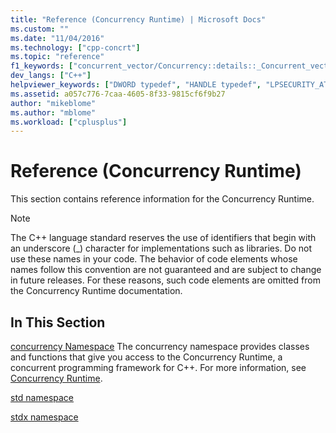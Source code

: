 ```yaml
---
title: "Reference (Concurrency Runtime) | Microsoft Docs"
ms.custom: ""
ms.date: "11/04/2016"
ms.technology: ["cpp-concrt"]
ms.topic: "reference"
f1_keywords: ["concurrent_vector/Concurrency::details::_Concurrent_vector_base_v4::_My_segment", "agents/Concurrency::details::_Dynamic_array::_Swap", "concurrent_queue/Concurrency::details::_Concurrent_queue_base_v4::_Allocate_page", "agents/Concurrency::_Non_greedy_node::_Consume_received_message", "concurrent_vector/Concurrency::details::_Concurrent_vector_base_v4::_Internal_grow", "agents/Concurrency::target_block::_M_pFilter", "agents/Concurrency::_receive_impl", "agents/Concurrency::details::_Async_send_queue::_Count", "agents/Concurrency::target_block::_M_fDeclineMessages", "concrt/Concurrency::details::_TaskCollectionBase::_S_nonNull", "concurrent_vector/Concurrency::details::_Concurrent_vector_base_v4::_Internal_capacity", "concrt/Concurrency::details::_Chore::m_pFunction", "agents/Concurrency::_Non_greedy_node::_Reset", "agents/Concurrency::_try_receive_impl", "concrt/Concurrency::details::_Subatomic::operator--", "agents/Concurrency::_Non_greedy_node::propagate_message", "agents/Concurrency::_Greedy_node::propagate_to_any_targets", "concrt/Concurrency::details::_ReaderWriterLock::_ReaderWriterLock", "concurrent_vector/Concurrency::details::_Vector_iterator::operator[]", "ppl/Concurrency::_Parallel_for_each_forward_impl", "agents/Concurrency::_Join_node::reserve_message", "concrt/Concurrency::details::_Subatomic_impl::_Decrement", "concurrent_vector/Concurrency::details::_Vector_iterator::operator++", "concrt/Concurrency::details::_TaskCollectionBase::_CancelState", "concrt/Concurrency::details::_Subatomic_impl", "concurrent_vector/Concurrency::details::_Concurrent_vector_base_v4::_Internal_throw_exception", "agents/Concurrency::_Non_greedy_node::accept_message", "concrt/Concurrency::details::_SpinWait::_DoYield", "concrt/Concurrency::details::_NonReentrantBlockingLock::_TryAcquire", "concurrent_vector/Concurrency::details::_Vector_iterator::operator--", "agents/Concurrency::network_link_registry::_Next_index", "ppl/Concurrency::_Worker_proxy::_Receive_range", "concurrent_vector/Concurrency::details::_Concurrent_vector_base_v4::_Internal_compact", "ppl/_UnrealizedChore", "agents/Concurrency::_Non_greedy_node::_Non_greedy_node", "concurrent_queue/Concurrency::details::_Concurrent_queue_base_v4::_Deallocate_page", "agents/Concurrency::_Source_link_iterator", "agents/Concurrency::details::_Queue::_M_ppTail", "agents/Concurrency::_Source_link_iterator::operator=", "agents/Concurrency::details::_Dynamic_array", "concrt/Concurrency::details::_NonReentrantBlockingLock", "agents/Concurrency::details::_Dynamic_array::_Push_back", "concrt/Concurrency::details::_ReaderWriterLock::_AcquireWrite", "concurrent_vector/Concurrency::details::_Allocator_base::_Allocator_base", "concrt/Concurrency::details::_ReentrantBlockingLock::_Release", "concurrent_vector/Concurrency::details::_Concurrent_vector_base_v4::_Internal_clear", "concurrent_vector/Concurrency::details::_Allocator_base::_My_allocator", "concrt/Concurrency::details::_TaskCollectionBase::_S_structured", "agents/Concurrency::ISource::_Invoke_link_source", "concrt/Concurrency::details::_NonReentrantPPLLock::_Acquire", "agents/Concurrency::details::_Queue::_M_count", "concrt/Concurrency::details::_ReaderWriterLock::_Scoped_lock_read", "agents/Concurrency::_Network_link_iterator", "ppl/Concurrency::_Range::_Get_last_iteration", "concurrent_queue/Concurrency::details::_Concurrent_queue_base_v4::_Internal_throw_exception", "concurrent_queue/Concurrency::details::_Concurrent_queue_iterator", "agents/Concurrency::_Reserving_node", "concrt/Concurrency::details::_TaskCollectionBase::_S_localCancel", "concrt/Concurrency::details::_Timer::_Timer", "concrt/Concurrency::details::_TaskCollectionBase::_M_pException", "agents/Concurrency::source_block::_M_pReservedFor", "agents/Concurrency::_Join_node::propagate_message", "concurrent_vector/Concurrency::details::_Concurrent_vector_base_v4::_Segment_size", "concrt/Concurrency::details::_Timer::_Start", "concrt/Concurrency::details::_AllocBase::operator delete[]", "ppl/Concurrency::_Parallel_chunk_helper_invoke", "agents/Concurrency::multi_link_registry::_Next_index", "concrt/Concurrency::details::_UnrealizedChore::_UnrealizedChore", "concurrent_vector/Concurrency::details::_Vector_iterator::operator+=", "ppl/Concurrency::_Parallel_chunk_impl", "concrt/Concurrency::details::_NonReentrantPPLLock::_Scoped_lock", "concrt/Concurrency::details::_ReaderWriterLock::_TryAcquireWrite", "LPSECURITY_ATTRIBUTES", "agents/Concurrency::single_link_registry::_Next_index", "concrt/Concurrency::details::_NonReentrantPPLLock::_Release", "concrt/Concurrency::details::_SpinWait", "agents/Concurrency::details::_Async_send_queue", "agents/Concurrency::_Join_node::consume_message", "concrt/Concurrency::details::_NonReentrantBlockingLock::~_NonReentrantBlockingLock", "agents/Concurrency::_Reserving_node::accept_message", "concrt/Concurrency::details::_ReentrantBlockingLock::_ReentrantBlockingLock", "concrt/Concurrency::details::_SpinLock::~_SpinLock", "concurrent_vector/Concurrency::details::_Concurrent_vector_base_v4::_Segment_index_of", "concrt/HRESULT", "concurrent_vector/Concurrency::details::_Concurrent_vector_base_v4::_Pointers_per_long_table", "concurrent_queue/Concurrency::details::_Micro_queue::_Tail_page", "agents/Concurrency::_Greedy_node::~_Greedy_node", "agents/Concurrency::_Reserving_node::propagate_message", "concrt/Concurrency::details::_ReaderWriterLock::_AcquireRead", "concrt/Concurrency::details::_Chore::_Chore", "concrt/Concurrency::details::_SpinWait::_NumberOfSpins", "concrt/Concurrency::details::_TaskCollectionBase::_S_reserved", "concrt/Concurrency::details::_TaskCollection::_IsCanceling", "agents/Concurrency::_Reserving_node::_Reset", "ppl/Concurrency::_Parallel_for_each_chunk", "agents/Concurrency::_Non_greedy_node::_Order_node_base", "agents/Concurrency::_Reserving_node::~_Reserving_node", "concrt/Concurrency::details::_Chore::_DestructionHelper", "agents/Concurrency::_Order_node_base::_Create_send_message", "concrt/Concurrency::details::_TaskCollection::_Schedule", "concurrent_queue/Concurrency::details::_Concurrent_queue_iterator_base_v4::~_Concurrent_queue_iterator_base_v4", "concurrent_vector/Concurrency::details::_Concurrent_vector_base_v4::_Internal_grow_by", "concrt/Concurrency::critical_section::_Acquire_lock", "concrt/Concurrency::details::_SpinWait::_ShouldSpinAgain", "concrt/Concurrency::details::_TaskCollectionBase::_InliningDepth", "concurrent_queue/Concurrency::details::_Concurrent_queue_iterator_base_v4::_Concurrent_queue_iterator_base_v4", "concrt/Concurrency::details::_TaskCollectionBase::_S_cancelStarted", "concrt/Concurrency::details::_SpinCount::_Value", "concrt/Concurrency::details::_TaskCollectionBase::_TaskCollectionBaseState", "concrt/Concurrency::details::_ReaderWriterLock::_Scoped_lock", "concurrent_queue/Concurrency::details::_Micro_queue", "concurrent_queue/Concurrency::details::_Concurrent_queue_iterator::operator->", "concrt/Concurrency::details::_TaskCollectionBase", "concrt/Concurrency::details::_SpinWait::_M_currentYield", "agents/Concurrency::_Order_node_base::~_Order_node_base", "concrt/Concurrency::details::_UnrealizedChore::_InvokeBridge", "concurrent_queue/Concurrency::details::_Concurrent_queue_iterator_base_v4::_Assign", "concurrent_queue/Concurrency::details::_Concurrent_queue_iterator::_Concurrent_queue_iterator", "concurrent_queue/Concurrency::details::_Concurrent_queue_rep", "agents/Concurrency::details::_Async_send_queue::_Async_send_queue", "agents/Concurrency::_Reserving_node::_Order_node_base", "agents/Concurrency::_Order_node_base::resume_propagation", "concurrent_vector/Concurrency::details::_Concurrent_vector_base_v4::_My_vector_allocator_ptr", "concrt/Concurrency::details::_InternalDeleteHelper", "concrt/Concurrency::details::_MallocaHolder::~_MallocaHolder", "concrt/Concurrency::details::_TaskCollectionBase::_RaisedException", "agents/Concurrency::_Greedy_node::_Order_node_base", "concrt/Concurrency::details::_TaskCollection::_IsMarkedForAbnormalExit", "concrt/Concurrency::details::_ReaderWriterLock", "agents/Concurrency::_Greedy_node::accept_message", "ppl/Concurrency::_Task_handle_base_with_dtor::_Task_handle_base_with_dtor", "concrt/Concurrency::details::_StructuredTaskCollection::_StructuredTaskCollection", "concurrent_vector/Concurrency::details::_Vector_iterator::operator->", "concrt/Concurrency::details::_Subatomic::_CompareAndSwap", "concurrent_vector/Concurrency::details::_Concurrent_vector_base_v4::_Internal_segments_table", "agents/Concurrency::_Order_node_base", "ppl/Concurrency::_Parallel_for_impl", "concrt/Concurrency::details::_UnrealizedChore::_OwningCollection", "concrt/Concurrency::details::_AllocBase", "agents/Concurrency::source_block::_M_connectedTargets", "concrt/Concurrency::details::_UnrealizedChore::_InternalAlloc", "agents/Concurrency::target_block::_M_messageProcessor", "agents/Concurrency::propagator_block::_M_pFilter", "agents/Concurrency::_Greedy_node::_Reset", "concrt/Concurrency::details::_SpinWait::_M_state", "agents/Concurrency::details::_Runtime_object::_AllocBase", "agents/Concurrency::source_block::_M_messageProcessor", "agents/Concurrency::details::_Queue::~_Queue", "concrt/Concurrency::details::_UnrealizedChore", "agents/Concurrency::details::_Queue::_Count", "agents/Concurrency::_Join_node::release_message", "concrt/Concurrency::details::_Subatomic::operator++", "concurrent_queue/Concurrency::details::_Concurrent_queue_iterator::operator*", "concrt/Concurrency::details::_TaskCollectionBase::_S_cancelException", "concurrent_queue/Concurrency::details::_Micro_queue::_Pop", "concrt/Concurrency::details::_Subatomic_impl::_LoadWithAquire", "concrt/Concurrency::details::_UnrealizedChore::_SetDetached", "concrt/Concurrency::details::_UnrealizedChore::_SetRuntimeOwnsLifetime", "concurrent_vector/Concurrency::details::_Concurrent_vector_base_v4::_My_first_block", "agents/Concurrency::_Greedy_node", "concrt/Concurrency::details::_TaskCollectionBase::_PerformedInlineCancel", "concrt/Concurrency::details::_ReentrantBlockingLock::_Scoped_lock", "agents/Concurrency::_Order_node_base::_Order_node_base", "concrt/Concurrency::details::_SpinWait::_Reset", "agents/Concurrency::details::_Queue::_Is_head", "concrt/Concurrency::reader_writer_lock::_Acquire_lock", "agents/Concurrency::details::_Dynamic_array::_Clear", "concrt/Concurrency::details::_StructuredTaskCollection::_IsCanceling", "concrt/Concurrency::details::_TaskCollectionBase::_TaskCollectionBase", "concrt/Concurrency::details::_TaskCollectionBase::_SafeGetParent", "concrt/Concurrency::details::_TaskCollectionBase::_S_cancelShotdownOwner", "concrt/Concurrency::details::_TaskCollectionBase::_M_pOwningContext", "ppl/Concurrency::_Range::_Range", "concrt/Concurrency::details::_ReentrantPPLLock::_ReentrantPPLLock", "agents/Concurrency::details::_Runtime_object::_M_id", "concurrent_vector/Concurrency::details::_Vector_iterator::operator-", "concurrent_queue/Concurrency::details::_Concurrent_queue_iterator_base_v4::_My_item", "concrt/Concurrency::details::_Timer", "concrt/Concurrency::details::_TaskCollection::_TaskCollectionBase", "concurrent_queue/Concurrency::details::_Concurrent_queue_base_v4", "agents/_Runtime_object", "concrt/Concurrency::details::_NonReentrantBlockingLock::_Release", "ppl/Concurrency::_Worker_proxy::~_Worker_proxy", "concurrent_vector/Concurrency::details::_Concurrent_vector_base_v4::_Concurrent_vector_base_v4", "ppl/Concurrency::_Worker_proxy::_Send_range", "agents/Concurrency::details::_Dynamic_array::operator=", "ppl/Concurrency::_Task_handle_base_with_dtor", "concrt/Concurrency::details::_TaskCollectionBase::_IsMarkedForCancellation", "agents/Concurrency::_Non_greedy_node", "agents/Concurrency::agent::_M_status", "concurrent_vector/Concurrency::details::_Vector_iterator::_Vector_iterator", "concurrent_vector/Concurrency::details::_Vector_iterator::operator+", "concurrent_vector/Concurrency::details::_Concurrent_vector_base_v4::_Internal_grow_segment", "agents/Concurrency::_Unwrap", "concrt/Concurrency::details::_ReaderWriterLock::_ReleaseWrite", "ppl/Concurrency::_Range::_Number_of_iterations", "concrt/Concurrency::details::_MallocaHolder", "concrt/Concurrency::details::_StructuredTaskCollection::_CancelStolenContexts", "agents/Concurrency::details::_Dynamic_array::~_Dynamic_array", "concurrent_vector/Concurrency::details::_Vector_iterator", "concurrent_queue/Concurrency::details::_Concurrent_queue_iterator_base_v4::_Advance", "agents/Concurrency::_Join_node::propagate_to_any_targets", "ppl/_Type", "concrt/Concurrency::details::_UnrealizedChore::_Chore", "concrt/Concurrency::details::_Subatomic_impl::_FetchAndAdd", "agents/Concurrency::_Source_link_iterator::operator*", "concurrent_queue/Concurrency::details::_Concurrent_queue_iterator_base_v4", "ppl/Concurrency::_Range::_M_current_iteration", "ppl/Concurrency::_Parallel_chunk_helper::operator()", "concurrent_vector/Concurrency::details::_Concurrent_vector_base_v4::_Internal_resize", "ppl/Concurrency::_Worker_proxy::_Is_helper_registered", "concrt/Concurrency::details::_ReentrantPPLLock::_Acquire", "concurrent_vector/Concurrency::details::_Concurrent_vector_base_v4::_Segment_t", "concrt/Concurrency::details::_ReentrantPPLLock::_Scoped_lock", "ppl/Concurrency::_Task_handle_base_with_dtor::_Task_handle_base", "DWORD", "concurrent_queue/Concurrency::details::_Concurrent_queue_base_v4::_Internal_empty", "concrt/Concurrency::details::_TaskCollection::_Wait", "agents/Concurrency::_Order_node_base::consume_message", "concrt/Concurrency::details::_SpinLock", "ppl/Concurrency::_Parallel_chunk_helper::_Parallel_chunk_helper", "concrt/Concurrency::details::_Subatomic", "concrt/Concurrency::SchedulerPolicy::_ValidateConcRTPolicy", "agents/Concurrency::_Non_greedy_node::propagate_to_any_targets", "ppl/Concurrency::_Range::_Set_last_iteration", "concrt/Concurrency::details::_TaskCollectionBase::_RethrowException", "agents/Concurrency::_Join_node", "concrt/Concurrency::details::_Subatomic_impl::_StoreWithRelease", "concrt/Concurrency::details::_Timer::~_Timer", "concrt/Concurrency::details::_TaskCollection::_M_event", "ppl/Concurrency::_Worker_proxy::_Disable_intrusive_steal", "ppl/Concurrency::_Worker_proxy::_Enable_intrusive_steal", "agents/Concurrency::network_link_registry::_Get_element", "agents/Concurrency::details::_Async_send_queue::_Remove", "concrt/Concurrency::details::_Subatomic::operator _Ty", "agents/Concurrency::details::_Runtime_object", "concrt/Concurrency::details::_SpinWait::_M_currentSpin", "ppl/Concurrency::_Range::_M_last_iteration", "concrt/Concurrency::details::_ReentrantLock::_TryAcquire", "agents/Concurrency::_Order_node_base::_M_pSendMessage", "concrt/Concurrency::details::_TaskCollection::_Cancel", "ppl/Concurrency::_Parallel_for_each_helper::_Parallel_for_each_helper", "ppl/Concurrency::_Worker_proxy", "concurrent_queue/Concurrency::details::_Concurrent_queue_rep::_Tail_counter", "concrt/Concurrency::details::_TaskCollectionBase::_Exception", "concrt/Concurrency::details::_TaskCollectionBase::_M_inliningDepth", "agents/Concurrency::details::_Dynamic_array::operator[]", "agents/Concurrency::source_block::_M_reservedId", "concrt/Concurrency::details::_NonReentrantPPLLock", "ppl/Concurrency::_Parallel_chunk_helper_invoke::_Invoke", "agents/Concurrency::_Join_node::~_Join_node", "concrt/Concurrency::details::_Chore", "concrt/Concurrency::details::_TaskCollection", "concrt/Concurrency::details::_ReaderWriterLock::_HasWriteLock", "concrt/Concurrency::details::_SpinWait::_SetSpinCount", "ppl/Concurrency::_Range::_Set_current_iteration", "concrt/Concurrency::details::_AllocBase::operator new[]", "concrt/Concurrency::details::_ReentrantLock::_ReentrantLock", "agents/Concurrency::_Source_link_iterator::operator++", "concrt/Concurrency::details::_AllocBase::operator delete", "ppl/Concurrency::_Task_handle_base_with_dtor::~_Task_handle_base_with_dtor", "concurrent_vector/Concurrency::concurrent_vector::_Internal_vector_base", "concrt/Concurrency::details::_TaskCollectionBase::_M_completedStolenChores", "agents/Concurrency::target_block::_M_connectedSources", "concrt/Concurrency::details::_ReaderWriterLock::_FlushWriteOwners", "concurrent_queue/Concurrency::details::_Micro_queue::_Head_page", "concrt/Concurrency::details::_TaskCollectionBase::_M_inlineFlags", "concurrent_queue/Concurrency::details::_Concurrent_queue_base_v4::_Page", "agents/Concurrency::_Non_greedy_node::_Reserve_received_message", "concrt/Concurrency::details::_SpinWait::_SpinState", "agents/Concurrency::_Order_node_base::_M_pReceiveMessage", "concrt/Concurrency::details::_TaskCollectionBase::_S_cancelBitsMask", "concurrent_vector/Concurrency::details::_Concurrent_vector_base_v4::_My_storage", "concurrent_queue/Concurrency::details::_Concurrent_queue_iterator::_Concurrent_queue_iterator_base_v4", "HRESULT", "ppl/Concurrency::_Range::_Send_range", "concrt/Concurrency::details::_TaskCollectionBase::_FinishCancelState", "concurrent_vector/Concurrency::details::_Concurrent_vector_base_v4::_Pointers_per_short_table", "concrt/LPSECURITY_ATTRIBUTES", "agents/Concurrency::_Order_node_base::propagator_block", "agents/Concurrency::ISource::_Invoke_unlink_source", "concrt/Concurrency::Context::_SpinYield", "concurrent_queue/Concurrency::details::_Micro_queue::_Head_counter", "concurrent_queue/Concurrency::details::_Concurrent_queue_base_v4::_Concurrent_queue_base_v4", "concrt/Concurrency::details::_SpinWait::_SpinWait", "concurrent_queue/_Concurrent_queue_base_v4", "agents/Concurrency::details::_Async_send_queue::_Dequeue", "agents/Concurrency::details::_Queue::_Peek", "concrt/Concurrency::details::_Subatomic_impl::_CompareAndSwap", "concrt/Concurrency::details::_TaskCollectionBase::_S_notInlined", "concurrent_vector/Concurrency::details::_Concurrent_vector_base_v4::_Default_initial_segments", "agents/Concurrency::_Non_greedy_node::_Release_received_message", "concurrent_queue/Concurrency::details::_Concurrent_queue_base_v4::_Internal_pop_if_present", "agents/Concurrency::propagator_block::_M_fDeclineMessages", "concurrent_vector/Concurrency::details::_Concurrent_vector_base_v4", "agents/Concurrency::_Reserving_node::propagate_to_any_targets", "agents/Concurrency::details::_Queue::_Enqueue", "concrt/Concurrency::details::_NonReentrantBlockingLock::_Acquire", "concurrent_vector/Concurrency::details::_Concurrent_vector_base_v4::_Internal_copy", "concurrent_queue/Concurrency::details::_Concurrent_queue_base_v4::_Item_size", "concrt/Concurrency::details::_Subatomic::operator=", "concurrent_queue/Concurrency::details::_Concurrent_queue_rep::_N_queue", "agents/Concurrency::_Network_link_iterator::operator++", "concrt/Concurrency::details::_ReentrantPPLLock::_Release", "concurrent_vector/Concurrency::details::_Concurrent_vector_base_v4::_Internal_push_back", "ppl/Concurrency::_Task_handle_base", "ppl/Concurrency::_Range::_Get_current_iteration", "agents/Concurrency::details::_Dynamic_array::_Size", "agents/Concurrency::_Network_link_iterator::operator*", "agents/Concurrency::_Network_link_iterator::operator=", "concrt/Concurrency::details::_SpinWait::_M_yieldFunction", "concurrent_queue/Concurrency::details::_Concurrent_queue_base_v4::_Internal_finish_clear", "concrt/Concurrency::details::_UnrealizedChore::_Invoke", "concurrent_queue/Concurrency::details::_Concurrent_queue_rep::_Array", "concurrent_vector/Concurrency::details::_Concurrent_vector_base_v4::_Internal_swap", "concrt/Concurrency::details::_TaskCollectionBase::_S_cancelNone", "agents/Concurrency::multi_link_registry::_Get_element", "concrt/Concurrency::details::_SpinWait::_SpinOnce", "concurrent_vector/Concurrency::details::_Concurrent_vector_base_v4::~_Concurrent_vector_base_v4", "agents/Concurrency::details::_Async_send_queue::_Peek", "concrt/Concurrency::details::_TaskCollection::~_TaskCollection", "concrt/Concurrency::details::_ReentrantLock::_Acquire", "concurrent_vector/Concurrency::details::_Allocator_base", "ppl/Concurrency::_Parallel_chunk_helper", "concrt/Concurrency::details::_MallocaHolder::_MallocaHolder", "concrt/Concurrency::details::_StructuredTaskCollection", "concrt/Concurrency::details::_TaskCollectionStatus", "agents/Concurrency::_Reserving_node::_Reserving_node", "concurrent_vector/_Allocator_base", "concrt/Concurrency::details::_AllocBase::operator new", "concurrent_queue/Concurrency::details::_Concurrent_queue_base_v4::_Internal_size", "concurrent_queue/Concurrency::details::_Concurrent_queue_base_v4::~_Concurrent_queue_base_v4", "concurrent_vector/Concurrency::details::_Concurrent_vector_base_v4::_Internal_grow_to_at_least_with_result", "concrt/Concurrency::details::_TaskCollectionBase::_M_unpoppedChores", "concurrent_queue/Concurrency::details::_Concurrent_queue_base_v4::_Items_per_page", "agents/Concurrency::_Network_link_iterator::_Network_link_iterator", "concrt/Concurrency::details::_SpinCount", "ppl/Concurrency::_Get_num_chunks", "concrt/Concurrency::details::_NonReentrantPPLLock::_NonReentrantPPLLock", "ppl/Concurrency::_Task_handle_base::_Task_handle_base", "concrt/Concurrency::details::_Subatomic_impl::_Increment", "agents/Concurrency::_Join_node::link_target_notification", "concrt/Concurrency::details::_SpinCount::_Initialize", "concrt/HANDLE", "agents/Concurrency::_Join_node::accept_message", "concrt/Concurrency::details::_ReentrantLock::_Release", "concurrent_queue/Concurrency::details::_Micro_queue::_Page_mutex_flag", "agents/Concurrency::details::_Queue::_Remove", "concrt/Concurrency::details::_TaskCollection::_TaskCollection", "concurrent_vector/Concurrency::details::_Concurrent_vector_base_v4::_Internal_truncate", "concurrent_queue/Concurrency::details::_Concurrent_queue_rep::_Choose", "concrt/Concurrency::details::_StructuredTaskCollection::~_StructuredTaskCollection", "concurrent_queue/Concurrency::details::_Concurrent_queue_rep::_Head_counter", "ppl/Concurrency::_Task_handle_base::operator()", "ppl/Concurrency::_Parallel_for_each_helper", "concrt/Concurrency::details::_StructuredTaskCollection::_Schedule", "concrt/Concurrency::details::_TaskCollectionBase::_S_cancelDeferredShootdownOwner", "agents/Concurrency::_Source_link_iterator::operator[]", "concurrent_vector/Concurrency::details::_Concurrent_vector_base_v4::_My_early_size", "ppl/Concurrency::_Parallel_for_each_impl", "concrt/Concurrency::details::_ReentrantBlockingLock::_TryAcquire", "concrt/Concurrency::details::_TaskCollectionBase::_WillInterruptForPendingCancel", "concrt/Concurrency::details::_ReentrantPPLLock", "agents/Concurrency::message_processor::_Process_incoming_message_wrapper", "concurrent_queue/Concurrency::details::_Concurrent_queue_iterator::operator++", "agents/Concurrency::_Order_node_base::_M_index", "concurrent_vector/Concurrency::details::_Concurrent_vector_base_v4::_Internal_reserve", "agents/Concurrency::_Order_node_base::reserve_message", "concrt/Concurrency::details::_ReaderWriterLock::_ReleaseRead", "ppl/Concurrency::_Parallel_for_each_helper::_Size", "concrt/Concurrency::details::_UnrealizedChore::_AllocBase", "concrt/Concurrency::critical_section::_Flush_current_owner", "ppl/Concurrency::_Parallel_invoke_impl", "concrt/Concurrency::details::_TaskCollection::_RunAndWait", "agents/Concurrency::_Non_greedy_node::~_Non_greedy_node", "agents/Concurrency::details::_Queue::_Queue", "concrt/Concurrency::details::_TaskCollectionBase::_IsStructured", "agents/Concurrency::details::_Runtime_object::_GetId", "concurrent_vector/Concurrency::details::_Vector_iterator::operator*", "ppl/Concurrency::_Worker_proxy::_Worker_proxy", "ppl/Concurrency::_Worker_proxy::_Set_done", "concrt/Concurrency::details::_StructuredTaskCollection::_RunAndWait", "concurrent_vector/Concurrency::details::_Vector_iterator::operator-=", "concurrent_queue/Concurrency::details::_Concurrent_queue_rep::_Index", "agents/Concurrency::_Greedy_node::_Greedy_node", "concrt/Concurrency::details::_NonReentrantBlockingLock::_Scoped_lock", "concurrent_queue/Concurrency::details::_Concurrent_queue_base_v4::_Internal_push", "concrt/Concurrency::details::_SpinCount::_S_spinCount", "ppl/Concurrency::_Range", "agents/_Timer", "agents/Concurrency::_Source_link_iterator::operator->", "concurrent_queue/Concurrency::details::_Micro_queue::_Push", "concrt/Concurrency::details::_StructuredTaskCollection::_Wait", "concrt/Concurrency::details::_ReentrantBlockingLock::~_ReentrantBlockingLock", "agents/Concurrency::single_link_registry::_Get_element", "agents/Concurrency::_Order_node_base::value", "concurrent_vector/Concurrency::details::_Concurrent_vector_base_v4::_Segment_base", "concrt/Concurrency::details::_ReentrantLock", "agents/Concurrency::_Join_node::propagator_block", "agents/Concurrency::_Order_node_base::release_message", "agents/Concurrency::_Source_link_iterator::~_Source_link_iterator", "concrt/DWORD", "agents/Concurrency::details::_Queue", "concrt/Concurrency::details::_TaskCollectionBase::_MarkCancellation", "agents/Concurrency::details::_Queue::_Dequeue", "concrt/Concurrency::details::_Subatomic::_FetchAndAdd", "concrt/Concurrency::details::_TaskCollectionBase::_Interrupt", "concrt/Concurrency::details::_TaskCollectionBase::_OwningContext", "HANDLE", "agents/Concurrency::_Order_node_base::link_target_notification", "agents/Concurrency::details::_Runtime_object::_Runtime_object", "ppl/Concurrency::_Parallel_for_each_helper::operator()", "agents/Concurrency::_Join_node::resume_propagation", "concrt/Concurrency::details::_StructuredTaskCollection::_Cancel", "concurrent_queue/Concurrency::details::_Micro_queue::_Tail_counter", "concrt/Concurrency::details::_ReentrantBlockingLock::_Acquire", "agents/Concurrency::details::_Queue::_AllocBase", "concurrent_vector/Concurrency::details::_Concurrent_vector_base_v4::_Internal_assign", "agents/Concurrency::_Order_node_base::has_value", "concurrent_queue/Concurrency::details::_Concurrent_queue_iterator::operator=", "concurrent_vector/_Concurrent_vector_base_v4", "ppl/Concurrency::_Task_handle_base_selector", "concrt/Concurrency::details::_UnrealizedChore::_CheckTaskCollection", "concrt/Concurrency::details::_ReentrantBlockingLock", "agents/Concurrency::details::_Queue::_M_pHead", "agents/Concurrency::_Greedy_node::propagate_message", "concrt/Concurrency::details::_Subatomic::operator+=", "agents/Concurrency::_Join_node::_Join_node", "agents/Concurrency::details::_Dynamic_array::_Dynamic_array", "agents/Concurrency::_Order_node_base::_Initialize_order_node", "concurrent_vector/Concurrency::details::_Concurrent_vector_base_v4::_Segment_base_index_of", "ppl/Concurrency::_Range::_Steal_range", "agents/Concurrency::_Order_node_base::_Reset", "concrt/Concurrency::details::_NonReentrantBlockingLock::_NonReentrantBlockingLock", "concrt/Concurrency::details::_ReentrantLock::_Scoped_lock", "concrt/Concurrency::details::_TaskCollectionBase::_IsAbnormalExit", "agents/Concurrency::propagator_block::_M_connectedSources", "concrt/Concurrency::details::_TaskCollectionBase::_RaisedCancel", "agents/Concurrency::_Source_link_iterator::_Source_link_iterator", "agents/Concurrency::details::_Async_send_queue::_Enqueue", "concrt/Concurrency::details::_SpinLock::_SpinLock", "concrt/Concurrency::details::_StructuredTaskCollection::_TaskCollectionBase", "concrt/Concurrency::details::_Timer::_Stop", "concrt/Concurrency::details::_TaskCollectionBase::_M_pParent", "agents/Concurrency::_Network_link_iterator::operator->"]
dev_langs: ["C++"]
helpviewer_keywords: ["DWORD typedef", "HANDLE typedef", "LPSECURITY_ATTRIBUTES typedef", "HRESULT typedef"]
ms.assetid: a057c776-7caa-4605-8f33-9815cf6f9b27
author: "mikeblome"
ms.author: "mblome"
ms.workload: ["cplusplus"]
---
```

# Reference (Concurrency Runtime)
This section contains reference information for the Concurrency Runtime.

> [!Note]
> The C++ language standard reserves the use of identifiers that begin with an underscore (_) character for implementations such as libraries. Do not use these names in your code. The behavior of code elements whose names follow this convention are not guaranteed and are subject to change in future releases. For these reasons, such code elements are omitted from the Concurrency Runtime documentation.

## In This Section

[concurrency Namespace](concurrency-namespace.md)
The concurrency namespace provides classes and functions that give you access to the Concurrency Runtime, a concurrent programming framework for C++. For more information, see [Concurrency Runtime](../concurrency-runtime.md).

[std namespace](std-namespace.md)

[stdx namespace](stdx-namespace.md)
